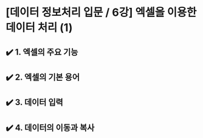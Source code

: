 # [데이터 정보처리 입문 / 6강] 엑셀을 이용한 데이터 처리 (1)

## ✔️ 1. 엑셀의 주요 기능

## ✔️ 2. 엑셀의 기본 용어

## ✔️ 3. 데이터 입력

## ✔️ 4. 데이터의 이동과 복사

